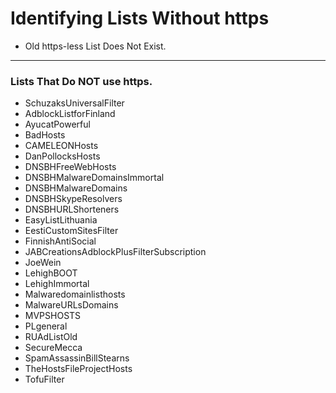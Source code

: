 # Identifying Lists Without https

* Old https-less List Does Not Exist.

___________________________________________________________________
### Lists That Do NOT use https.
* SchuzaksUniversalFilter
* AdblockListforFinland
* AyucatPowerful
* BadHosts
* CAMELEONHosts
* DanPollocksHosts
* DNSBHFreeWebHosts
* DNSBHMalwareDomainsImmortal
* DNSBHMalwareDomains
* DNSBHSkypeResolvers
* DNSBHURLShorteners
* EasyListLithuania
* EestiCustomSitesFilter
* FinnishAntiSocial
* JABCreationsAdblockPlusFilterSubscription
* JoeWein
* LehighBOOT
* LehighImmortal
* Malwaredomainlisthosts
* MalwareURLsDomains
* MVPSHOSTS
* PLgeneral
* RUAdListOld
* SecureMecca
* SpamAssassinBillStearns
* TheHostsFileProjectHosts
* TofuFilter
